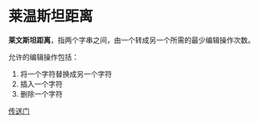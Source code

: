 # 莱温斯坦距离

**莱文斯坦距离**，指两个字串之间，由一个转成另一个所需的最少编辑操作次数。

允许的编辑操作包括：

1. 将一个字符替换成另一个字符
2. 插入一个字符
3. 删除一个字符

[传送门](https://github.com/trekhleb/javascript-algorithms/tree/master/src/algorithms/string/levenshtein-distance)


